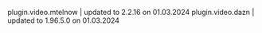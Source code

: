 plugin.video.mtelnow | updated to 2.2.16 on 01.03.2024 
plugin.video.dazn | updated to 1.96.5.0 on 01.03.2024 
